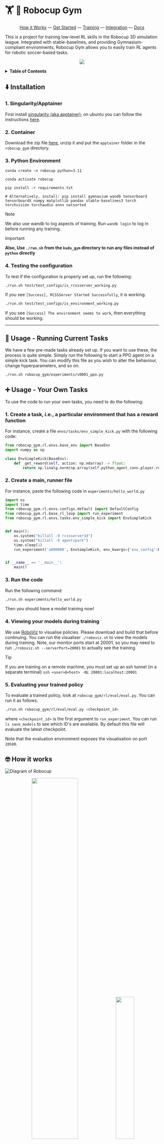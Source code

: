 # 🏋️ 🤖 Robocup Gym
<p align="center">
<a href="#how-it-works">How it Works</a> &mdash; <a href="#tl-dr">Get Started</a> &mdash; <a href="#how-to-use-it">Training</a> &mdash; <a href="#how-to-integrate-a-model-into-the-c-codebase-for-use-in-a-game">Integration</a>  &mdash; <a href="#docs">Docs</a> 
</p>

This is a project for training low-level RL skills in the Robocup 3D simulation league. Integrated with stable-baselines, and providing Gymnasium-compliant environments, Robocup Gym allows you to easily train RL agents for robotic soccer-based tasks.

<p align="center">
<img src="images/robo2.gif">
</p>

<details><summary><strong>Table of Contents</strong></summary>

- [🏋️ 🤖 Robocup Gym](#️--robocup-gym)
  - [⬇️ Installation](#️-installation)
    - [1. Singularity/Apptainer](#1-singularityapptainer)
    - [2. Container](#2-container)
    - [3. Python Environment](#3-python-environment)
    - [4. Testing the configuration](#4-testing-the-configuration)
  - [📜 Usage - Running Current Tasks](#-usage---running-current-tasks)
  - [➕ Usage - Your Own Tasks](#-usage---your-own-tasks)
    - [1. Create a task, i.e., a particular environment that has a reward function](#1-create-a-task-ie-a-particular-environment-that-has-a-reward-function)
    - [2. Create a main, runner file](#2-create-a-main-runner-file)
    - [3. Run the code](#3-run-the-code)
    - [4. Viewing your models during training](#4-viewing-your-models-during-training)
    - [5. Evaluating your trained policy](#5-evaluating-your-trained-policy)
  - [🤓 How it works](#-how-it-works)
    - [BaseEnv](#baseenv)
    - [DirectServerConnection](#directserverconnection)
    - [RCSSServer3D](#rcssserver3d)
    - [BaseRLLoop](#baserlloop)
  - [📖 Docs](#-docs)
    - [kudu\_gym/envs/base\_env.py](#kudu_gymenvsbase_envpy)
    - [kudu\_gym/envs/configs/env\_config.py](#kudu_gymenvsconfigsenv_configpy)
    - [kudu\_gym/infra/player.py](#kudu_gyminfraplayerpy)
    - [kudu\_gym/infra/raw/direct\_server\_connection.py](#kudu_gyminfrarawdirect_server_connectionpy)
  - [🔎 Tips And Tricks](#-tips-and-tricks)
  - [📚 Other Projects Used \& Inspiration](#-other-projects-used--inspiration)
  - [👷 Contribution](#-contribution)
  - [📜 Citation](#-citation)

</details>

## ⬇️ Installation

### 1. Singularity/Apptainer
First install [singularity (aka apptainer)](https://apptainer.org); on ubuntu you can follow the instructions [here](https://apptainer.org/docs/admin/main/installation.html#install-debian-packages).

### 2. Container
Download the zip file [here](https://lamp.ms.wits.ac.za/kudu_gym/apptainer.zip), unzip it and put the `apptainer` folder in the `robocup_gym` directory.

### 3. Python Environment
```
conda create -n robocup python=3.11 

conda activate robocup

pip install -r requirements.txt

# Alternatively, install: pip install gymnasium wandb tensorboard tensorboardX numpy matplotlib pandas stable-baselines3 torch torchvision torchaudio onnx natsorted
```

> [!NOTE] 
> We also use wandb to log aspects of training. Run `wandb login` to log in before running any training.

> [!IMPORTANT]  
> **Also, Use `./run.sh` from the `kudu_gym` directory to run any files instead of `python` directly**


### 4. Testing the configuration
To test if the configuration is properly set up, run the following:

```bash
./run.sh test/test_configs/is_rcssserver_working.py
```
If you see `[Success], RCSSServer Started Successfully`, it is working.

```bash
./run.sh test/test_configs/is_environment_working.py
```
If you see `[Success] The environment seems to work`, then everything should be working.


-----

## 📜 Usage - Running Current Tasks
We have a few pre-made tasks already set up. If you want to use these, the process is quite simple.
Simply run the following to start a PPO agent on a simple kick task. You can modify this file as you wish to alter the behaviour, change hyperparameters, and so on.

```bash
./run.sh robocup_gym/experiments/v0001_ppo.py
```

## ➕ Usage - Your Own Tasks
To use the code to run your own tasks, you need to do the following:
### 1. Create a task, i.e., a particular environment that has a reward function
For instance, create a file `envs/tasks/env_simple_kick.py` with the following code:
```python
from robocup_gym.rl.envs.base_env import BaseEnv
import numpy as np

class EnvSimpleKick(BaseEnv):
    def _get_reward(self, action: np.ndarray) -> float:
        return np.linalg.norm(np.array(self.python_agent_conn.player.real_ball_pos) - np.array(self.env_config.ball_start_pos))
```
### 2. Create a main, runner file
For instance, paste the following code in `experiments/hello_world.py`
```python
import os
import time
from robocup_gym.rl.envs.configs.default import DefaultConfig
from robocup_gym.rl.base_rl_loop import run_experiment
from robocup_gym.rl.envs.tasks.env_simple_kick import EnvSimpleKick


def main():
    os.system("killall -9 rcssserver3d")
    os.system("killall -9 agentspark")
    time.sleep(1)
    run_experiment('a000000', EnvSimpleKick, env_kwargs={'env_config':DefaultConfig})


if __name__ == '__main__':
    main()

```

### 3. Run the code
Run the following command:
```bash
./run.sh experiments/hello_world.py
```

Then you should have a model training now!

### 4. Viewing your models during training
We use [RoboViz](https://github.com/magmaOffenburg/RoboViz) to visualise policies. Please download and build that before continuing.
You can run the visualiser `./roboviz.sh` to view the models during training. Note, our monitor ports start at 20001, so you may need to run `./roboviz.sh --serverPort=20001` to actually see the training.

> [!TIP]
> If you are training on a remote machine, you must set up an ssh tunnel (in a separate terminal)
>  `ssh <user>@<host> -NL 20001:localhost:20001`

### 5. Evaluating your trained policy
To evaluate a trained policy, look at `robocup_gym/rl/eval/eval.py`. You can run it as follows.

```bash
./run.sh robocup_gym/rl/eval/eval.py <checkpoint_id>
```

where `<checkpoint_id>` is the first argument to `run_experiment`. You can run `ls save_models` to see which ID's are available. By default this file will evaluate the latest checkpoint.

Note that the evaluation environment exposes the visualisation on port `20500`.


## 🤓 How it works
![Diagram of Robocup](images/robocup_small.png)



<div align="center">
<img width="55%" src="images/init_5.png"> <img width="34.5%" src="images/proc_6.png">
</div>


<details><summary>Lots more details here if you are interested!</summary>

### BaseEnv
`robocup_gym/envs/base_env.py`

This is what the Python RL agent (e.g. Stable Baselines PPO) interacts with, and it follows the [gymnasium specification](https://gymnasium.farama.org). This class also starts the `rcssserver3d` binary.

### DirectServerConnection
`robocup_gym/infra/raw/direct_server_connection.py`

This is the primary method of interacting with the server, exposed in several methods, such as `send_message`, and `receive_message`.
This class also has a `Player` member, which can be used to obtain several different informative features about the agent, such as its joint positions, etc. This information can be useful in calculating a reward.

### RCSSServer3D
This is the standard server that sends and receives messages. We put it in sync mode, meaning that it blocks until it receives a message from the agent.

### BaseRLLoop
`robocup_gym/rl/base_rl_loop.py`

This file provides an easy-to-use runner, that creates the environment, sets up logging and SB3, and runs the code.
</details>


----

## 📖 Docs

<details><summary>

Docs here, or click <a href="https://michaelbeukman.com/code/robocupgym">here</a>

</summary>


The following classes/files are the most important ones. You would not need to change these at all to just use the library, but knowing how they work is important to understand how to use the library.

### kudu_gym/envs/base_env.py
This is the main Environment class that all tasks must inherit from. It follows the [standard gymnasium API](https://gymnasium.farama.org/). It also starts the RCSSServer3D and AgentSpark processes upon construction.
### kudu_gym/envs/configs/env_config.py
This is the way you configure the environment. This class, for instance, contains defines aspects such as:
- The observation space; i.e., what information the agent can see.
- The action space; i.e., what joints the agent can alter, and what form the actions take.
- The initial position of the ball and the agent.
- Several other options, such as the number of steps per episode, how many frames should be stacked, and whether observations should be normalised.


We have provided a default configuration in `kudu_gym/envs/configs/default.py`. Generally, we recommend doing the following in an experiment:
```python
from robocup_gym.rl.envs.configs.default import create_good_minimal_config

conf = create_good_minimal_config(timesteps=40, clip_value=1, norm_mode='min_max_analytic', noise_a=0.0, noise_o=0.0)

# Can make any additional changes here
conf.options.max_number_of_timesteps = 50
# etc.

run_experiment('<ID>', <ENV>, env_kwargs={'env_config':conf})
```

### kudu_gym/infra/player.py
This class contains information about the agent, such as its joint positions, etc. This information can be useful in calculating an appropriate reward. In an environment class, one can access it using as follows:
```python
player: Player = self.python_agent_conn.player
# Now we can access properties such as player.rightShoulderYaw, etc.
```
See the class for more information about which fields are accessible.
### kudu_gym/infra/raw/direct_server_connection.py
This class is the main interface between the Python code and the server.



</details>

## 🔎 Tips And Tricks
<details><summary> To actually get good RL behaviour:

I would suggest using a config similar to the one in  `robocup_gym/experiments/v0001_ppo.py` (click to show).

</summary>



```python
import fire
from stable_baselines3 import PPO
from stable_baselines3.common.vec_env import SubprocVecEnv
from robocup_gym.rl.envs.tasks.arm_up import EnvArmUp
from robocup_gym.rl.envs.tasks.benchmark.simple_kick import EnvSimpleKick
from robocup_gym.rl.envs.tasks.benchmark.velocity_kick import KickVelocityReward
from robocup_gym.infra.utils import do_all_seeding, killall
from robocup_gym.rl.envs.configs.default import create_good_minimal_config
from robocup_gym.rl.base_rl_loop import run_experiment


def main(
    agent_type: int = 0,
    seed: int = 0,
    env_name="SimpleKick",
    timesteps: int = 40,
    # How long to train for
    n_env_steps_total: int = 5_000_000,
    # PPO Environment hyperparameters; these work reasonably well on a 128 core machine
    n_env_procs: int = 16,
    batch_size: int = 128,
    n_steps: int = 64,
    gamma: float = 0.99,
    gae_lambda: float = 0.95,
    n_epochs: int = 10,
    ent_coef: float = 0.0,
    lr: float = 1e-4,
    net_depth: int = 2,
    net_width: int = 256,
    use_sde: bool = True,
    clip_value: float = 1,
    # How to normalise the observations; this one works decently well.
    norm_mode="min_max_analytic",
    # How long to wait after termination but before computing the reward (e.g., for the ball to stop moving)
    wait_steps: int = 20,
    # How long to wait before starting the environment; using 128 cores, 20 or so seconds is good.
    sleep_time_after_starts: int = 20,
    # An extra string to add to the experiment name
    extra: str = "A",
    # Action and observation noise
    noise_a: float = 0.0,
    noise_o: float = 0.0,
):
    # Kill all possibly running rcssserver3d processes, and seed numpy/torch.
    killall()
    do_all_seeding(seed)

    # Create the env config
    conf = create_good_minimal_config(timesteps, clip_value, norm_mode, noise_a, noise_o)

    # Experiment name
    s = f"t{agent_type}_lr{lr}_env{env_name}_{clip_value}_{norm_mode}_ts{timesteps}_ws{wait_steps}_ec{ent_coef}_sd{use_sde}_ns{n_steps}_np{n_env_procs}"
    SSS = "v0002_ppo"
    group_name = f"{SSS}_{s}"
    name = f"{SSS}_s{seed}_{extra}_{s}"

    env_classes = {
        "SimpleKick": EnvSimpleKick,
        "ArmUp": EnvArmUp,
        "VelocityKick": KickVelocityReward,
    }
    assert env_name in env_classes, f"Unknown env_name: {env_name}, expected one of {env_classes.keys()}"
    env_cls = env_classes[env_name]

    env_kwargs = {
        "env_config": conf,
        "sleep_time_after_proc_starts": sleep_time_after_starts,
        "wait_steps": wait_steps,
        "agent_type": agent_type,
    }
    agent_kwargs=dict(
        batch_size=batch_size,
        n_steps=n_steps,
        gamma=gamma,
        gae_lambda=gae_lambda,
        n_epochs=n_epochs,
        ent_coef=ent_coef,
        learning_rate=lr,
        policy_kwargs=dict(net_arch=[net_width] * net_depth),
        use_sde=use_sde,
        clip_range_vf=1.0,
    ),
```

</details>



- Explanation
  - `GoodConfigVelocitiesOrientationBall` is the config that has:
    - Action Space = velocities
    - Observation Space = Most things, including (relative) ball pos and velocity, joint angles and velocities.
  - `sleep_time_after_proc_starts = 20` This should be relatively high, as if it is too low the environments will block each other when spawning. There is not really a disadvantage to making it large, except that the construction of the environments (which happens once) will be delayed.
  - `wait_steps = 20`: This is how long to wait after completing the episode (e.g. to see how far the ball moved). A low value of 20 works well with the kick environments that reward velocity. Note, 50 steps corresponds to 1 second.
  - `n_env_procs = 128`: How many environments to run in parallel. More is better, but requires more compute. Rule of thumb:
    - 128 procs use around 45GB of RAM.
    - 256 procs use around 90GB of RAM.
  - `n_steps = 64`. This is basically how many environment steps (per process) PPO does between learning updates. So, `n_steps * n_env_procs` is how many total steps are done before learning. Therefore, if you double `n_env_procs`, you should halve `n_steps` (and so on).

## 📚 Other Projects Used & Inspiration
- Some of the Python server parsing code and the Player class's structure is from [BahiaRT's Gym](https://bitbucket.org/bahiart3d/bahiart-gym/src/master/). This repository also provided inspiration for making our environment.
- Shoutout to the Magma Offenburg team for the great work in Robocup and RL.

## 👷 Contribution
We welcome community contributions.
To contribute, please first install everything as follows:
```
git clone https://github.com/MichaelBeukman/RobocupGym3D
cd RobocupGym3D
pip install -r requirements.txt
pre-commit install
```

Make the change and submit a PR!

## 📜 Citation
Developed by the [RAIL lab](https://raillab.org/) at the [University of the Witwatersrand](https://www.wits.ac.za), Johannesburg, South Africa.

If you use Robocup Gym in your project, please cite it as:

```bibtex
@misc{beukman2024RobocupCode,
  author={Beukman, Michael and Ingram, Branden and Nangue Tasse, Geraud and Rosman, Benjamin and Ranchod, Pravesh},
  title        = {RobocupGym: A challenging continuous control benchmark in Robocup},
  year         = {2024},
  url          = {https://github.com/Michael-Beukman/RobocupGym_Private},
  note         = {GitHub repository}
}


@article{beukman2024Robocup,
  title={RobocupGym: A challenging continuous control benchmark in Robocup},
  author={Beukman, Michael and Ingram, Branden and Nangue Tasse, Geraud and Rosman, Benjamin and Ranchod, Pravesh},
  booktitle={Arxiv},
  year={2024},
}
```